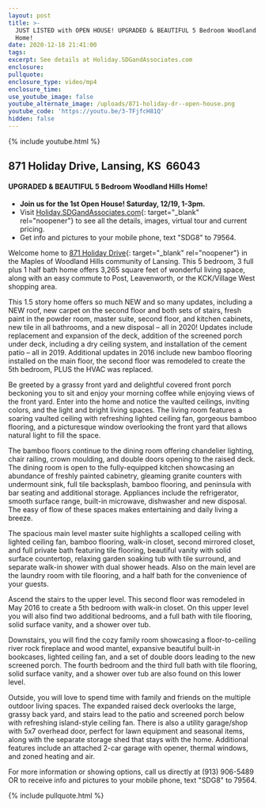 ```yaml
---
layout: post
title: >-
  JUST LISTED with OPEN HOUSE! UPGRADED & BEAUTIFUL 5 Bedroom Woodland Hills
  Home!
date: 2020-12-18 21:41:00
tags:
excerpt: See details at Holiday.SDGandAssociates.com
enclosure:
pullquote:
enclosure_type: video/mp4
enclosure_time:
use_youtube_image: false
youtube_alternate_image: /uploads/871-holiday-dr--open-house.png
youtube_code: 'https://youtu.be/3-TFjfcH81Q'
hidden: false
---
```


{% include youtube.html %}

## 871 Holiday Drive, Lansing, KS&nbsp; 66043

#### UPGRADED & BEAUTIFUL 5 Bedroom Woodland Hills Home\!

* **Join us for the 1st Open House\! Saturday, 12/19, 1-3pm.**
* Visit [Holiday.SDGandAssociates.com](http://Holiday.SDGandAssociates.com){: target="_blank" rel="noopener"}&nbsp;to see all the details, images, virtual tour and current pricing.
* Get info and pictures to your mobile phone, text "SDG8" to 79564.

Welcome home to [871 Holiday Drive](http://Holiday.SDGandAssociates.com){: target="_blank" rel="noopener"} in the Maples of Woodland Hills community of Lansing. This 5 bedroom, 3 full plus 1 half bath home offers 3,265 square feet of wonderful living space, along with an easy commute to Post, Leavenworth, or the KCK/Village West shopping area.

This 1.5 story home offers so much NEW and so many updates, including a NEW roof, new carpet on the second floor and both sets of stairs, fresh paint in the powder room, master suite, second floor, and kitchen cabinets, new tile in all bathrooms, and a new disposal – all in 2020\! Updates include replacement and expansion of the deck, addition of the screened porch under deck, including a dry ceiling system, and installation of the cement patio – all in 2019. Additional updates in 2016 include new bamboo flooring installed on the main floor, the second floor was remodeled to create the 5th bedroom, PLUS the HVAC was replaced.

Be greeted by a grassy front yard and delightful covered front porch beckoning you to sit and enjoy your morning coffee while enjoying views of the front yard. Enter into the home and notice the vaulted ceilings, inviting colors, and the light and bright living spaces. The living room features a soaring vaulted ceiling with refreshing lighted ceiling fan, gorgeous bamboo flooring, and a picturesque window overlooking the front yard that allows natural light to fill the space.

The bamboo floors continue to the dining room offering chandelier lighting, chair railing, crown moulding, and double doors opening to the raised deck. The dining room is open to the fully-equipped kitchen showcasing an abundance of freshly painted cabinetry, gleaming granite counters with undermount sink, full tile backsplash, bamboo flooring, and peninsula with bar seating and additional storage. Appliances include the refrigerator, smooth surface range, built-in microwave, dishwasher and new disposal. The easy of flow of these spaces makes entertaining and daily living a breeze.

The spacious main level master suite highlights a scalloped ceiling with lighted ceiling fan, bamboo flooring, walk-in closet, second mirrored closet, and full private bath featuring tile flooring, beautiful vanity with solid surface countertop, relaxing garden soaking tub with tile surround, and separate walk-in shower with dual shower heads. Also on the main level are the laundry room with tile flooring, and a half bath for the convenience of your guests.

Ascend the stairs to the upper level. This second floor was remodeled in May 2016 to create a 5th bedroom with walk-in closet. On this upper level you will also find two additional bedrooms, and a full bath with tile flooring, solid surface vanity, and a shower over tub.

Downstairs, you will find the cozy family room showcasing a floor-to-ceiling river rock fireplace and wood mantel, expansive beautiful built-in bookcases, lighted ceiling fan, and a set of double doors leading to the new screened porch. The fourth bedroom and the third full bath with tile flooring, solid surface vanity, and a shower over tub are also found on this lower level.

Outside, you will love to spend time with family and friends on the multiple outdoor living spaces. The expanded raised deck overlooks the large, grassy back yard, and stairs lead to the patio and screened porch below with refreshing island-style ceiling fan. There is also a utility garage/shop with 5x7 overhead door, perfect for lawn equipment and seasonal items, along with the separate storage shed that stays with the home. Additional features include an attached 2-car garage with opener, thermal windows, and zoned heating and air.

For more information or showing options, call us directly at (913) 906-5489 OR to receive info and pictures to your mobile phone, text "SDG8" to 79564.

{% include pullquote.html %}
